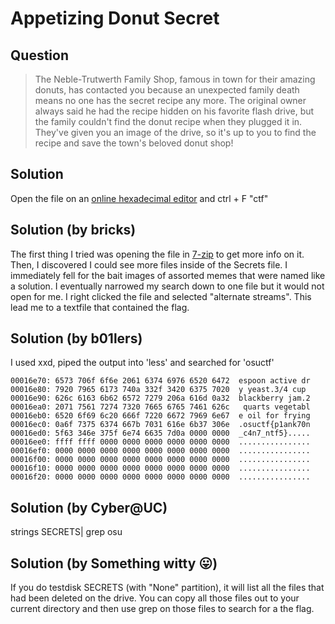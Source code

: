 # Appetizing Donut Secret

## Question

> The Neble-Trutwerth Family Shop, famous in town for their amazing donuts, has contacted you because an unexpected family death means no one has the secret recipe any more. The original owner always said he had the recipe hidden on his favorite flash drive, but the family couldn't find the donut recipe when they plugged it in. They've given you an image of the drive, so it's up to you to find the recipe and save the town's beloved donut shop!

## Solution

Open the file on an [online hexadecimal editor](https://hexed.it/#base64:SECRETS.dsk;b3N1Y3Rme3AxYW5rNzBuX2M0bjdfbnRmNX0=) and ctrl + F "ctf"

## Solution (by bricks)

The first thing I tried was opening the file in [7-zip](https://www.7-zip.org/) to get more info on it. Then, I discovered I could see more files inside of the Secrets file. I immediately fell for the bait images of assorted memes that were named like a solution. I eventually narrowed my search down to one file but it would not open for me. I right clicked the file and selected "alternate streams". This lead me to a textfile that contained the flag.

## Solution (by b01lers)

I used xxd, piped the output into 'less' and searched for 'osuctf'

```
00016e70: 6573 706f 6f6e 2061 6374 6976 6520 6472  espoon active dr
00016e80: 7920 7965 6173 740a 332f 3420 6375 7020  y yeast.3/4 cup
00016e90: 626c 6163 6b62 6572 7279 206a 616d 0a32  blackberry jam.2
00016ea0: 2071 7561 7274 7320 7665 6765 7461 626c   quarts vegetabl
00016eb0: 6520 6f69 6c20 666f 7220 6672 7969 6e67  e oil for frying
00016ec0: 0a6f 7375 6374 667b 7031 616e 6b37 306e  .osuctf{p1ank70n
00016ed0: 5f63 346e 375f 6e74 6635 7d0a 0000 0000  _c4n7_ntf5}.....
00016ee0: ffff ffff 0000 0000 0000 0000 0000 0000  ................
00016ef0: 0000 0000 0000 0000 0000 0000 0000 0000  ................
00016f00: 0000 0000 0000 0000 0000 0000 0000 0000  ................
00016f10: 0000 0000 0000 0000 0000 0000 0000 0000  ................
00016f20: 0000 0000 0000 0000 0000 0000 0000 0000  ................
```

## Solution (by Cyber@UC)

strings SECRETS| grep osu

## Solution (by Something witty 😛)

If you do testdisk SECRETS (with "None" partition), it will list all the files that had been deleted on the drive. You can copy all those files out to your current directory and then use grep on those files to search for a the flag.
